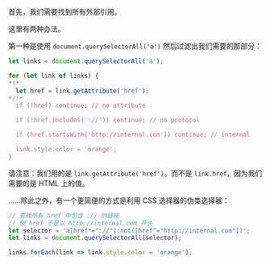 
首先，我们需要找到所有外部引用。

这里有两种办法。

第一种是使用 `document.querySelectorAll('a')` 然后过滤出我们需要的那部分：

```js
let links = document.querySelectorAll('a');

for (let link of links) {
*!*
  let href = link.getAttribute('href');
*/!*
  if (!href) continue; // no attribute

  if (!href.includes('://')) continue; // no protocol

  if (href.startsWith('http://internal.com')) continue; // internal

  link.style.color = 'orange';
}
```

请注意：我们用的是 `link.getAttribute('href')`。而不是 `link.href`，因为我们需要的是 HTML 上的值。

……除此之外，有一个更简便的方式是利用 CSS 选择器的伪类选择器：

```js
// 查找所有 href 中包含 :// 的链接
// 但 href 不是以 http://internal.com 开头
let selector = 'a[href*="://"]:not([href^="http://internal.com"])';
let links = document.querySelectorAll(selector);

links.forEach(link => link.style.color = 'orange');
```
